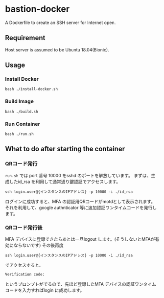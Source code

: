 # bastion-docker

A Dockerfile to create an SSH server for Internet open.

## Requirement

Host server is assumed to be Ubuntu 18.04(Bionic).

## Usage
### Install Docker
```
bash ./install-docker.sh
```

### Build Image
```
bash ./build.sh
```

### Run Container
```
bash ./run.sh
```

## What to do after starting the container

### QRコード発行
`run.sh` では port 番号 10000 をsshd のポートを解放しています。
まずは、生成したid_rsa を利用して通常通り鍵認証でアクセスします。

```
ssh login.user@{インスタンスのIPアドレス} -p 10000 -i ./id_rsa
```

ログインに成功すると、MFA の認証用QRコードがmotdとして表示されます。
それを利用して、google authnticator 等に追加認証ワンタイムコードを発行します。

### QRコード発行後
MFA デバイスに登録できたらあとは一旦logout します。(そうしないとMFAが有効にならないです)
その後再度

```
ssh login.user@{インスタンスのIPアドレス} -p 10000 -i ./id_rsa
```

でアクセスすると、

```
Verification code:
```

というプロンプトがでるので、先ほど登録したMFA デバイスの認証ワンタイムコードを入力すればlogin に成功します。
